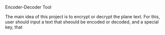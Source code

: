 Encoder-Decoder Tool

The main idea of this project is to encrypt or decrypt the plane text. For this, user should input a text that sheould be encoded or decoded, and a special key, that 
